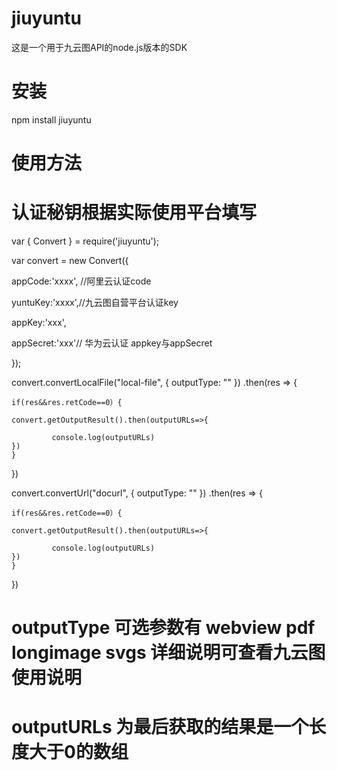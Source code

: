 # jiuyuntu
这是一个用于九云图API的node.js版本的SDK
# 安装
 npm install jiuyuntu
 
# 使用方法
 # 认证秘钥根据实际使用平台填写
var { Convert } = require('jiuyuntu');

var convert = new Convert({

appCode:'xxxx', //阿里云认证code

yuntuKey:'xxxx',//九云图自营平台认证key

appKey:'xxx',

appSecret:'xxx'// 华为云认证 appkey与appSecret

});


convert.convertLocalFile("local-file", { outputType: "" })
.then(res => {

    if(res&&res.retCode==0）{ 
    
    convert.getOutputResult().then(outputURLs=>{
    
             console.log(outputURLs)
    })
    }
})

convert.convertUrl("docurl", { outputType: "" }) 
 .then(res => {
 
    if(res&&res.retCode==0）{
    
    convert.getOutputResult().then(outputURLs=>{
    
             console.log(outputURLs)
    }) 
    }
})

 # outputType 可选参数有 webview pdf longimage svgs 详细说明可查看九云图使用说明
 # outputURLs 为最后获取的结果是一个长度大于0的数组

